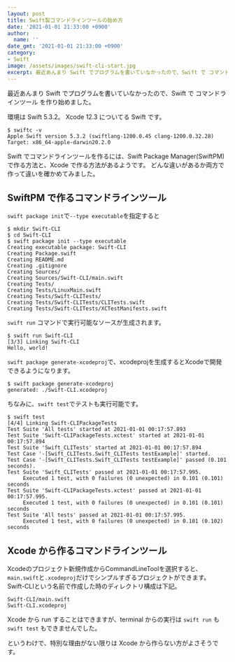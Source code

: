 ```yaml
---
layout: post
title: Swift製コマンドラインツールの始め方
date: '2021-01-01 21:33:00 +0900'
author:
  name: ''
date_gmt: '2021-01-01 21:33:00 +0900'
category:
- Swift
image: /assets/images/swift-cli-start.jpg
excerpt: 最近あんまり Swift でプログラムを書いていなかったので、Swift で コマンドラインツール を作り始めました。
---
```

最近あんまり Swift でプログラムを書いていなかったので、Swift で コマンドラインツール を作り始めました。

環境は Swift 5.3.2。
Xcode 12.3 についてる Swift です。
```
$ swiftc -v
Apple Swift version 5.3.2 (swiftlang-1200.0.45 clang-1200.0.32.28)
Target: x86_64-apple-darwin20.2.0
```
Swift でコマンドラインツールを作るには、Swift Package Manager(SwiftPM) で作る方法と、Xcode で作る方法があるようです。
どんな違いがあるか両方で作って違いを確かめてみました。

## SwiftPM で作るコマンドラインツール
`swift package init`で`--type executable`を指定すると
```shell
$ mkdir Swift-CLI
$ cd Swift-CLI
$ swift package init --type executable
Creating executable package: Swift-CLI
Creating Package.swift
Creating README.md
Creating .gitignore
Creating Sources/
Creating Sources/Swift-CLI/main.swift
Creating Tests/
Creating Tests/LinuxMain.swift
Creating Tests/Swift-CLITests/
Creating Tests/Swift-CLITests/CLITests.swift
Creating Tests/Swift-CLITests/XCTestManifests.swift
```
 `swift run` コマンドで実行可能なソースが生成されます。
```shell
$ swift run Swift-CLI
[3/3] Linking Swift-CLI
Hello, world!
```
`swift package generate-xcodeproj`で、xcodeprojを生成するとXcodeで開発できるようになります。
```shell
$ swift package generate-xcodeproj
generated: ./Swift-CLI.xcodeproj
```
ちなみに、`swift test`でテストも実行可能です。
```shell
$ swift test
[4/4] Linking Swift-CLIPackageTests
Test Suite 'All tests' started at 2021-01-01 00:17:57.893
Test Suite 'Swift-CLIPackageTests.xctest' started at 2021-01-01 00:17:57.894
Test Suite 'Swift_CLITests' started at 2021-01-01 00:17:57.894
Test Case '-[Swift_CLITests.Swift_CLITests testExample]' started.
Test Case '-[Swift_CLITests.Swift_CLITests testExample]' passed (0.101 seconds).
Test Suite 'Swift_CLITests' passed at 2021-01-01 00:17:57.995.
	 Executed 1 test, with 0 failures (0 unexpected) in 0.101 (0.101) seconds
Test Suite 'Swift-CLIPackageTests.xctest' passed at 2021-01-01 00:17:57.995.
	 Executed 1 test, with 0 failures (0 unexpected) in 0.101 (0.101) seconds
Test Suite 'All tests' passed at 2021-01-01 00:17:57.995.
	 Executed 1 test, with 0 failures (0 unexpected) in 0.101 (0.102) seconds
```
## Xcode から作るコマンドラインツール
Xcodeのプロジェクト新規作成からCommandLineToolを選択すると、`main.swift`と`.xcodeproj`だけでシンプルすぎるプロジェクトができます。
Swift-CLIという名前で作成した時のディレクトリ構成は下記。
```
Swift-CLI/main.swift
Swift-CLI.xcodeproj
```
Xcode から run することはできますが、terminal からの実行は `swift run` も `swift test` もできませんでした。

というわけで、特別な理由がない限りは Xcode から作らない方がよさそうです。
